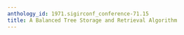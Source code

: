 ```yaml
---
anthology_id: 1971.sigirconf_conference-71.15
title: A Balanced Tree Storage and Retrieval Algorithm
---
```

